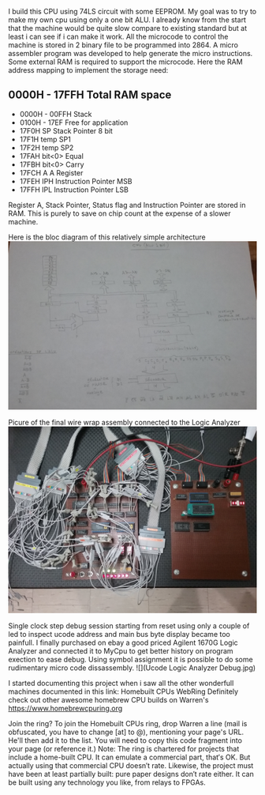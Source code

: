 I build this CPU using 74LS circuit with some EEPROM. My goal was to try to make my own cpu using only a one bit ALU. I already know from the start that the machine would be quite slow compare to existing standard but at least i can see if i can make it work.  All the microcode to control the machine is stored in 2 binary file to be programmed into 2864. A micro assembler program was developed to help generate the micro instructions. Some external RAM is required to support the microcode. Here the RAM address mapping to implement the storage need:

0000H - 17FFH Total RAM space
-----------------------------
* 0000H - 00FFH  Stack
* 0100H - 17EF   Free for application
* 17F0H SP		   Stack Pointer 8 bit
* 17F1H temp SP1
* 17F2H temp SP2
* 17FAH bit<0>	 Equal
* 17FBH bit<0>	 Carry
* 17FCH A		     A Register
* 17FEH IPH		   Instruction Pointer MSB
* 17FFH IPL		   Instruction Pointer LSB

Register A, Stack Pointer, Status flag and Instruction Pointer are stored in RAM. This is purely to save on chip count at the expense of a slower machine.

Here is the bloc diagram of this relatively simple architecture
![](BlocDiagram.jpg)

Picure of the final wire wrap assembly connected to the Logic Analyzer
![](uctPicture1.jpg)

Single clock step debug session starting from reset using only a couple of led to inspect ucode address and main bus byte display became too painfull. I finally purchased on ebay a good priced Agilent 1670G Logic Analyzer and connected it to MyCpu to get better history on program exection to ease debug. Using symbol assignment it is possible to do some rudimentary micro code dissassembly.
![](Ucode Logic Analyzer Debug.jpg)

I started documenting this project when i saw all the other wonderfull machines documented in this link: Homebuilt CPUs WebRing
Definitely check out other awesome homebrew CPU builds on Warren's https://www.homebrewcpuring.org

Join the ring?
To join the Homebuilt CPUs ring, drop Warren a line (mail is obfuscated, you have to change [at] to @), mentioning your page's URL. He'll then add it to the list. You will need to copy this code fragment into your page (or reference it.)
Note: The ring is chartered for projects that include a home-built CPU. It can emulate a commercial part, that′s OK. But actually using that commercial CPU doesn′t rate. Likewise, the project must have been at least partially built: pure paper designs don′t rate either. It can be built using any technology you like, from relays to FPGAs.
